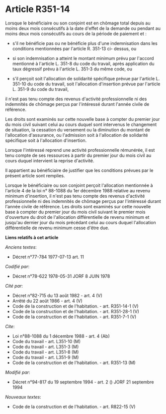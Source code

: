 # Article R351-14

Lorsque le bénéficiaire ou son conjoint est en chômage total depuis au moins deux mois consécutifs à la date d'effet de la
demande ou pendant au moins deux mois consécutifs au cours de la période de paiement et :

- s'il ne bénéficie pas ou ne bénéficie plus d'une indemnisation dans les conditions mentionnées par l'article R. 351-13 ci-
dessus, ou

- si son indemnisation a atteint le montant minimum prévu par l'accord mentionné à l'article L. 351-8 du code du travail,
après application du taux dégressif prévu à l'article L. 351-3 du même code, ou

- s'il perçoit soit l'allocation de solidarité spécifique prévue par l'article L. 351-10 du code du travail, soit
l'allocation d'insertion prévue par l'article L. 351-9 du code du travail,

il n'est pas tenu compte des revenus d'activité professionnelle ni des indemnités de chômage perçus par l'intéressé durant
l'année civile de référence.

Les droits sont examinés sur cette nouvelle base à compter du premier jour du mois civil suivant celui au cours duquel sont
intervenus le changement de situation, la cessation du versement ou la diminution du montant de l'allocation d'assurance, ou
l'admission soit à l'allocation de solidarité spécifique soit à l'allocation d'insertion.

Lorsque l'intéressé reprend une activité professionnelle rémunérée, il est tenu compte de ses ressources à partir du premier
jour du mois civil au cours duquel intervient la reprise d'activité.

Il appartient au bénéficiaire de justifier que les conditions prévues par le présent article sont remplies.

Lorsque le bénéficiaire ou son conjoint perçoit l'allocation mentionnée à l'article 4 de la loi n° 88-1088 du 1er décembre
1988 relative au revenu minimum d'insertion, il n'est pas tenu compte des revenus d'activité professionnelle ni des
indemnités de chômage perçus par l'intéressé durant l'année civile de référence. Les droits sont examinés sur cette nouvelle
base à compter du premier jour du mois civil suivant le premier mois d'ouverture du droit de l'allocation différentielle de
revenu minimum et jusqu'au dernier jour du mois précédant celui au cours duquel l'allocation différentielle de revenu minimum
cesse d'être due.

**Liens relatifs à cet article**

_Anciens textes_:

  - Décret n°77-784 1977-07-13 art. 11

_Codifié par_:

  - Décret n°78-622 1978-05-31 JORF 8 JUIN 1978

_Cité par_:

  - Décret n°82-715 du 13 août 1982 - art. 4 (V)
  - Arrêté du 22 août 1986 - art. 4 (V)
  - Code de la construction et de l'habitation. - art. R351-14-1 (V)
  - Code de la construction et de l'habitation. - art. R351-28-1 (V)
  - Code de la construction et de l'habitation. - art. R351-7-1 (V)

_Cite_:

  - Loi n°88-1088 du 1 décembre 1988 - art. 4 (Ab)
  - Code du travail - art. L351-10 (M)
  - Code du travail - art. L351-3 (M)
  - Code du travail - art. L351-8 (M)
  - Code du travail - art. L351-9 (M)
  - Code de la construction et de l'habitation. - art. R351-13 (M)

_Modifié par_:

  - Décret n°94-817 du 19 septembre 1994 - art. 2 () JORF 21 septembre 1994

_Nouveaux textes_:

  - Code de la construction et de l'habitation. - art. R822-15 (V)
